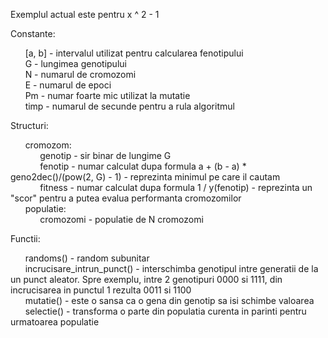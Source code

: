Exemplul actual este pentru x ^ 2 - 1  
  
Constante:  
  
&nbsp;&nbsp;&nbsp;&nbsp;&nbsp;&nbsp;[a, b] - intervalul utilizat pentru calcularea fenotipului  
&nbsp;&nbsp;&nbsp;&nbsp;&nbsp;&nbsp;G - lungimea genotipului  
&nbsp;&nbsp;&nbsp;&nbsp;&nbsp;&nbsp;N - numarul de cromozomi  
&nbsp;&nbsp;&nbsp;&nbsp;&nbsp;&nbsp;E - numarul de epoci  
&nbsp;&nbsp;&nbsp;&nbsp;&nbsp;&nbsp;Pm - numar foarte mic utilizat la mutatie  
&nbsp;&nbsp;&nbsp;&nbsp;&nbsp;&nbsp;timp - numarul de secunde pentru a rula algoritmul  
    
Structuri:  
  
&nbsp;&nbsp;&nbsp;&nbsp;&nbsp;&nbsp;cromozom:  
	&nbsp;&nbsp;&nbsp;&nbsp;&nbsp;&nbsp;&nbsp;&nbsp;&nbsp;&nbsp;&nbsp;&nbsp;genotip - sir binar de lungime G  
	&nbsp;&nbsp;&nbsp;&nbsp;&nbsp;&nbsp;&nbsp;&nbsp;&nbsp;&nbsp;&nbsp;&nbsp;fenotip - numar calculat dupa formula a + (b - a) * geno2dec()/(pow(2, G) - 1) - reprezinta minimul pe care il cautam  
	&nbsp;&nbsp;&nbsp;&nbsp;&nbsp;&nbsp;&nbsp;&nbsp;&nbsp;&nbsp;&nbsp;&nbsp;fitness - numar calculat dupa formula 1 / y(fenotip) - reprezinta un "scor" pentru a putea evalua performanta cromozomilor  
&nbsp;&nbsp;&nbsp;&nbsp;&nbsp;&nbsp;populatie:  
	&nbsp;&nbsp;&nbsp;&nbsp;&nbsp;&nbsp;&nbsp;&nbsp;&nbsp;&nbsp;&nbsp;&nbsp;cromozomi - populatie de N cromozomi  
  
Functii:  
  
&nbsp;&nbsp;&nbsp;&nbsp;&nbsp;&nbsp;randoms() - random subunitar  
&nbsp;&nbsp;&nbsp;&nbsp;&nbsp;&nbsp;incrucisare_intrun_punct() - interschimba genotipul intre generatii de la un punct aleator. Spre exemplu, intre 2 genotipuri 0000 si 1111, din incrucisarea in punctul 1 rezulta 0011 si 1100  
&nbsp;&nbsp;&nbsp;&nbsp;&nbsp;&nbsp;mutatie() - este o sansa ca o gena din genotip sa isi schimbe valoarea  
&nbsp;&nbsp;&nbsp;&nbsp;&nbsp;&nbsp;selectie() - transforma o parte din populatia curenta in parinti pentru urmatoarea populatie  
